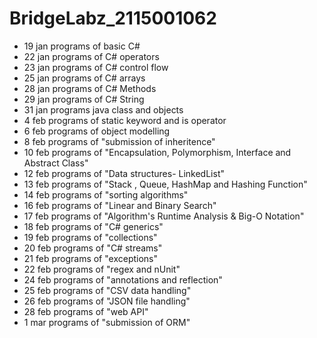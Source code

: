 # BridgeLabz_2115001062
- 19 jan programs of basic C# 
- 22 jan programs of C# operators
- 23 jan programs of C# control flow
- 25 jan programs of C# arrays
- 28 jan programs of C# Methods
- 29 jan programs of C# String
- 31 jan programs java class and objects
- 4 feb programs of static keyword and is operator
- 6 feb programs of object modelling
- 8 feb programs of "submission of inheritence"
- 10 feb programs of "Encapsulation, Polymorphism, Interface and Abstract Class"
- 12 feb programs of "Data structures- LinkedList"
- 13 feb programs of "Stack , Queue, HashMap and Hashing Function"
- 14 feb programs of "sorting algorithms"
- 16 feb programs of "Linear and Binary Search"
- 17 feb programs of "Algorithm's Runtime Analysis & Big-O Notation"
- 18 feb programs of "C# generics"
- 19 feb programs of "collections"
- 20 feb programs of "C# streams"
- 21 feb programs of "exceptions"
- 22 feb programs of "regex and nUnit"
- 24 feb programs of "annotations and reflection"
- 25 feb programs of "CSV data handling"
- 26 feb programs of "JSON file handling"
- 28 feb programs of "web API"
- 1 mar programs of "submission of ORM"
